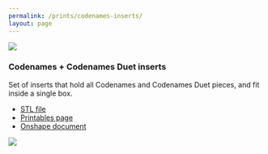 ```yaml
---
permalink: /prints/codenames-inserts/
layout: page
---
```


<section class="print">
    <img src="{{permalink}}inserts.png">
    <div>
        <h3>Codenames + Codenames Duet inserts</h3>
        <p>
            Set of inserts that hold all Codenames and Codenames Duet pieces,
            and fit inside a single box.
        </p>
        <ul class="links">
            <li><a href="{{permalink}}inserts.stl">STL file</a></li>
            <li><a href="https://www.printables.com/model/964920-insert-for-codenames-and-codenames-duet">Printables page</a></li>
            <li><a href="https://cad.onshape.com/documents/3e63c7dd5ae25c4fc6f643ed/w/70182277c1fd1140f537d190/e/0fa31b7b5092867dc3c0968d?renderMode=0&uiState=6653a52916e9d429ca3f129e">Onshape document</a></li>
        </ul>
    </div>
    <img src="{{permalink}}preview.webp">
</section>
